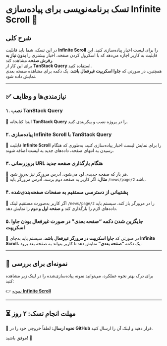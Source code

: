 # تسک برنامه‌نویسی برای پیاده‌سازی **Infinite Scroll** 🚀

## شرح کلی

در این تسک، شما باید قابلیت **Infinite Scroll** را برای لیست اخبار پیاده‌سازی کنید. این قابلیت به کاربر اجازه می‌دهد که با اسکرول کردن صفحه، اخبار بیشتری را **بدون نیاز به رفرش صفحه** مشاهده کند.  
برای این کار از **TanStack Query** استفاده کنید.  
همچنین، در صورتی که **جاوا اسکریپت غیرفعال باشد**، یک دکمه برای مشاهده صفحه بعدی نمایش داده شود.

---

## ✅ نیازمندی‌ها و وظایف

### ۱. نصب **TanStack Query**

📌 ابتدا کتابخانه **TanStack Query** را در پروژه نصب و پیکربندی کنید.

### ۲. پیاده‌سازی **Infinite Scroll** با **TanStack Query**

📌 قابلیت **Infinite Scroll** را برای نمایش لیست اخبار پیاده‌سازی کنید، به‌طوری که هنگام رسیدن به انتهای صفحه، داده‌های جدید به لیست اضافه شوند.

### ۳. بروزرسانی **URL** هنگام بارگذاری صفحه جدید

📌 هر بار که صفحه جدیدی لود می‌شود، آدرس مرورگر نیز به‌روز شود.  
📌 **مثال:** اگر کاربر به صفحه دوم برسد، آدرس مرورگر باید `/news/page/2` باشد.

### ۴. پشتیبانی از دسترسی مستقیم به صفحات صفحه‌بندی‌شده

📌 اگر کاربر به‌صورت مستقیم لینک `/news/page/2` را در مرورگر باز کند، سیستم باید داده‌های لازم را بارگذاری کند و **صفحه اول و دوم** را نمایش دهد.

### ۵. جایگزین شدن دکمه **“صفحه بعدی”** در صورت غیرفعال بودن جاوا اسکریپت

📌 در صورتی که **جاوا اسکریپت در مرورگر غیرفعال باشد**، سیستم باید به‌جای **Infinite Scroll**، یک دکمه **“صفحه بعدی”** نمایش دهد تا کاربر بتواند به صفحه بعد برود.

---

## 🔗 نمونه‌ای برای بررسی

برای درک بهتر نحوه عملکرد، می‌توانید نمونه پیاده‌سازی‌شده را در لینک زیر مشاهده کنید:

👉 [نمونه **Infinite Scroll**](https://karinow.com/shop/)

---

## ⏳ **مهلت انجام تسک:** **۲ روز**

📩 **نحوه ارسال:** لطفاً خروجی خود را در **GitHub** قرار دهید و لینک آن را ارسال کنید.

موفق باشید! 🚀
